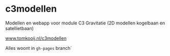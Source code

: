 # c3modellen

Modellen en webapp voor module C3 Gravitatie
(2D modellen kogelbaan en satellietbaan)

www.tomkooij.nl/c3modellen

Alles woont in `gh-pages` branch`
